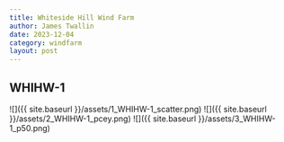 ```yaml
---
title: Whiteside Hill Wind Farm
author: James Twallin
date: 2023-12-04
category: windfarm
layout: post
---
```

WHIHW-1
-------------
![]({{ site.baseurl }}/assets/1_WHIHW-1_scatter.png)
![]({{ site.baseurl }}/assets/2_WHIHW-1_pcey.png)
![]({{ site.baseurl }}/assets/3_WHIHW-1_p50.png)

